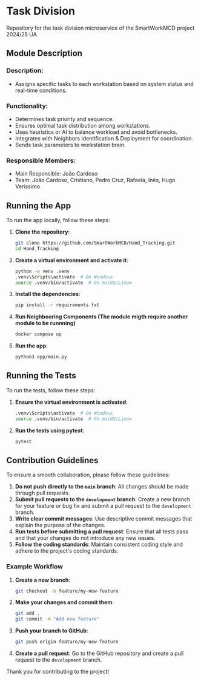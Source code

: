 # Task Division
Repository for the task division microservice of the SmartWorkMCD project 2024/25 UA

## Module Description

### Description:
- Assigns specific tasks to each workstation based on system status and real-time
conditions.

### Functionality:
- Determines task priority and sequence.
- Ensures optimal task distribution among workstations.
- Uses heuristics or AI to balance workload and avoid bottlenecks.
- Integrates with Neighbors Identification & Deployment for coordination.
- Sends task parameters to workstation brain.

### Responsible Members:
- Main Responsible: João Cardoso
- Team: João Cardoso, Cristiano, Pedro Cruz, Rafaela, Inês, Hugo Veríssimo

## Running the App

To run the app locally, follow these steps:

1. **Clone the repository**:
    ```sh
    git clone https://github.com/SmartWorkMCD/Hand_Tracking.git
    cd Hand_Tracking
    ```

2. **Create a virtual environment and activate it**:
    ```sh
    python -m venv .venv
    .venv\Scripts\activate  # On Windows
    source .venv/bin/activate  # On macOS/Linux
    ```

3. **Install the dependencies**:
    ```sh
    pip install -r requirements.txt
    ```

4. **Run Neighbooring Components (The module migth require another module to be runnning)**
    ```sh
    docker compose up
    ```

5. **Run the app**:
    ```sh
    python3 app/main.py
    ```

## Running the Tests

To run the tests, follow these steps:

1. **Ensure the virtual environment is activated**:
    ```sh
    .venv\Scripts\activate  # On Windows
    source .venv/bin/activate  # On macOS/Linux
    ```

2. **Run the tests using pytest**:
    ```sh
    pytest
    ```

## Contribution Guidelines

To ensure a smooth collaboration, please follow these guidelines:

1. **Do not push directly to the `main` branch**: All changes should be made through pull requests.
2. **Submit pull requests to the `development` branch**: Create a new branch for your feature or bug fix and submit a pull request to the `development` branch.
3. **Write clear commit messages**: Use descriptive commit messages that explain the purpose of the changes.
4. **Run tests before submitting a pull request**: Ensure that all tests pass and that your changes do not introduce any new issues.
5. **Follow the coding standards**: Maintain consistent coding style and adhere to the project's coding standards.

### Example Workflow

1. **Create a new branch**:
    ```sh
    git checkout -b feature/my-new-feature
    ```

2. **Make your changes and commit them**:
    ```sh
    git add .
    git commit -m "Add new feature"
    ```

3. **Push your branch to GitHub**:
    ```sh
    git push origin feature/my-new-feature
    ```

4. **Create a pull request**: Go to the GitHub repository and create a pull request to the `development` branch.

Thank you for contributing to the project!